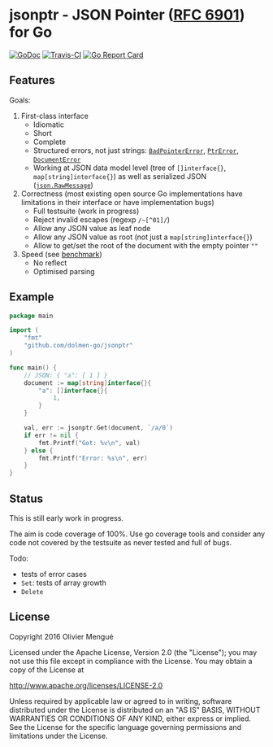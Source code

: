 # jsonptr - JSON Pointer ([RFC 6901](https://tools.ietf.org/html/rfc6901)) for Go

[![GoDoc](https://img.shields.io/badge/godoc-reference-blue.svg)](https://godoc.org/github.com/dolmen-go/jsonptr)
[![Travis-CI](https://img.shields.io/travis/dolmen-go/jsonptr.svg)](https://travis-ci.org/dolmen-go/jsonptr)
[![Go Report Card](https://goreportcard.com/badge/github.com/dolmen-go/jsonptr)](https://goreportcard.com/report/github.com/dolmen-go/jsonptr)

## Features

Goals:

1. First-class interface
    * Idiomatic
    * Short
    * Complete
    * Structured errors, not just strings: [`BadPointerError`](https://godoc.org/github.com/dolmen-go/jsonptr#BadPointerError), [`PtrError`](https://godoc.org/github.com/dolmen-go/jsonptr#PtrError), [`DocumentError`](https://godoc.org/github.com/dolmen-go/jsonptr#DocumentError)
    * Working at JSON data model level (tree of `[]interface{}`, `map[string]interface{}`) as well as serialized JSON ([`json.RawMessage`](https://golang.org/pkg/encoding/json/#RawMessage))
2. Correctness (most existing open source Go implementations have limitations in their interface or have implementation bugs)
    * Full testsuite (work in progress)
    * Reject invalid escapes (regexp `/~[^01]/`)
    * Allow any JSON value as leaf node
    * Allow any JSON value as root (not just a `map[string]interface{}`)
    * Allow to get/set the root of the document with the empty pointer `""`
3. Speed (see [benchmark](https://github.com/dolmen-go/jsonptr-benchmark))
    * No reflect
    * Optimised parsing

## Example

```go
package main

import (
    "fmt"
    "github.com/dolmen-go/jsonptr"
)

func main() {
    // JSON: { "a": [ 1 ] }
    document := map[string]interface{}{
        "a": []interface{}{
            1,
        }
    }

    val, err := jsonptr.Get(document, `/a/0`)
    if err != nil {
        fmt.Printf("Got: %v\n", val)
    } else {
        fmt.Printf("Error: %s\n", err)
    }
}
```

## Status

This is still early work in progress.

The aim is code coverage of 100%. Use go coverage tools and consider any
code not covered by the testsuite as never tested and full of bugs.

Todo:
* tests of error cases
* `Set`: tests of array growth
* `Delete`

## License

Copyright 2016 Olivier Mengué

Licensed under the Apache License, Version 2.0 (the "License");
you may not use this file except in compliance with the License.
You may obtain a copy of the License at

   http://www.apache.org/licenses/LICENSE-2.0

Unless required by applicable law or agreed to in writing, software
distributed under the License is distributed on an "AS IS" BASIS,
WITHOUT WARRANTIES OR CONDITIONS OF ANY KIND, either express or implied.
See the License for the specific language governing permissions and
limitations under the License.
